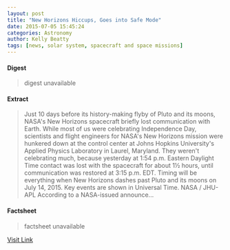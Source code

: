 ```yaml
---
layout: post
title: "New Horizons Hiccups, Goes into Safe Mode"
date: 2015-07-05 15:45:24
categories: Astronomy
author: Kelly Beatty
tags: [news, solar system, spacecraft and space missions]
---
```



#### Digest
>digest unavailable

#### Extract
>Just 10 days before its history-making flyby of Pluto and its moons, NASA's New Horizons spacecraft briefly lost communication with Earth. While most of us were celebrating Independence Day, scientists and flight engineers for NASA's New Horizons mission were hunkered down at the control center at Johns Hopkins University's Applied Physics Laboratory in Laurel, Maryland. They weren't celebrating much, because yesterday at 1:54 p.m. Eastern Daylight Time contact was lost with the spacecraft for about 1½ hours, until communication was restored at 3:15 p.m. EDT. Timing will be everything when New Horizons dashes past Pluto and its moons on July 14, 2015. Key events are shown in Universal Time. NASA / JHU-APL According to a NASA-issued announce...

#### Factsheet
>factsheet unavailable

[Visit Link](http://www.skyandtelescope.com/astronomy-news/new-horizons-safe-mode-07052015/)


